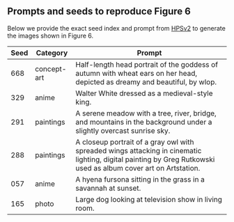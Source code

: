 ## Prompts and seeds to reproduce Figure 6

Below we provide the exact seed index and prompt from [HPSv2](https://github.com/tgxs002/HPSv2) to generate the images shown in Figure 6.

| Seed  | Category  | Prompt   |
|-------|---------------|-------|
| 668 | concept-art| Half-length head portrait of the goddess of autumn with wheat ears on her head, depicted as dreamy and beautiful, by wlop. | 
| 329  | anime | Walter White dressed as a medieval-style king. |
| 291  |  paintings  | A serene meadow with a tree, river, bridge, and mountains in the background under a slightly overcast sunrise sky. |
| 288  |  paintings  | A closeup portrait of a gray owl with spreaded wings attacking in cinematic lighting, digital painting by Greg Rutkowski used as album cover art on Artstation. |
| 057  | anime   | A hyena fursona sitting in the grass in a savannah at sunset. |
| 165  | photo   | Large dog looking at television show in living room. |